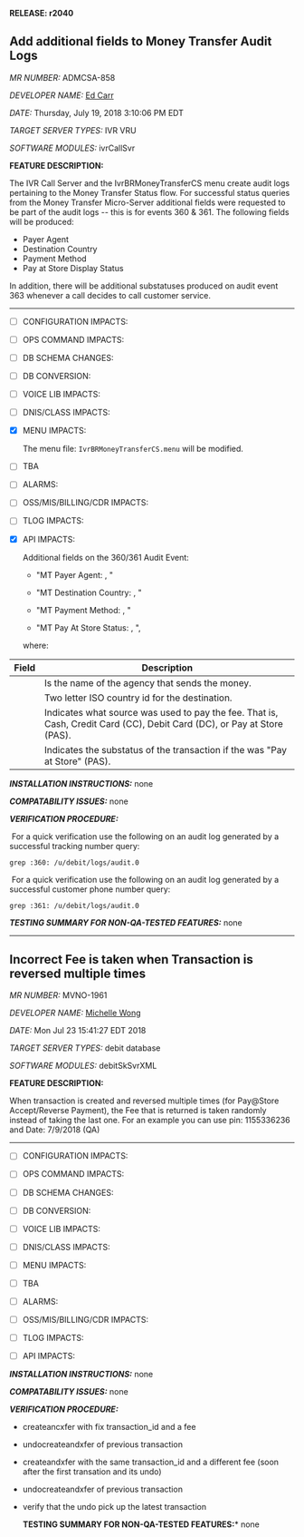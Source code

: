 **RELEASE: r2040**

## Add additional fields to Money Transfer Audit Logs

*MR NUMBER:*                            ADMCSA-858

*DEVELOPER NAME:*                       [Ed Carr](Ed.Carr@idt.net)

*DATE:*                                 Thursday, July 19, 2018  3:10:06 PM EDT

*TARGET SERVER TYPES:*                  IVR VRU

*SOFTWARE MODULES:*                     ivrCallSvr


**FEATURE DESCRIPTION:**

The IVR Call Server and the IvrBRMoneyTransferCS menu create audit logs pertaining to the Money Transfer Status flow.  For successful status queries from the Money Transfer Micro-Server additional fields were requested to be part of the audit logs -- this is for events 360 & 361.  The following fields will be produced:

  - Payer Agent
  - Destination Country
  - Payment Method
  - Pay at Store Display Status

In addition, there will be additional substatuses produced on audit event 363 whenever a call decides to call  customer service.

---

- [ ] CONFIGURATION IMPACTS:

- [ ] OPS COMMAND IMPACTS:

- [ ] DB SCHEMA CHANGES:

- [ ] DB CONVERSION: 

- [ ] VOICE LIB IMPACTS:

- [ ] DNIS/CLASS IMPACTS:

- [x] MENU IMPACTS:

     The menu file: `IvrBRMoneyTransferCS.menu` will be modified.

- [ ] TBA

- [ ] ALARMS:

- [ ] OSS/MIS/BILLING/CDR IMPACTS:

- [ ] TLOG IMPACTS:

- [x] API IMPACTS:

  Additional fields on the 360/361 Audit Event:

  - "MT Payer Agent: <payerAgent>, "

  - "MT Destination Country: <destinationCountry>, "

  - "MT Payment Method: <paymentMethod>, "

  - "MT Pay At Store Status: <pasDisplayStatus>, ",

  where:
  
| Field                | Description                                                  |
| -------------------- | ------------------------------------------------------------ |
| <payerAgent>         | Is the name of the agency that sends the money.              |
| <destinationCountry> | Two letter ISO country id for the destination.               |
| <paymentMethod>      | Indicates what source was used to pay the fee.  That is, Cash, Credit Card (CC), Debit Card (DC), or Pay at Store (PAS). |
| <pasDisplayStatus>   | Indicates the substatus of the transaction if the <paymentMethod> was "Pay at Store" (PAS). |



***INSTALLATION INSTRUCTIONS:*** 								none

***COMPATABILITY ISSUES:***									none

***VERIFICATION PROCEDURE:***

​	For a quick verification use the following on an audit log generated by a successful tracking number query:

`grep :360: /u/debit/logs/audit.0`

​	For a quick verification use the following on an audit log generated by a successful customer phone number query:

`grep :361: /u/debit/logs/audit.0`

***TESTING SUMMARY FOR NON-QA-TESTED FEATURES:***			none



---



## Incorrect Fee is taken when Transaction is reversed multiple times

*MR NUMBER:*                            MVNO-1961

*DEVELOPER NAME:*                       [Michelle Wong](Michelle.Wong@idt.net)

*DATE:*                                 Mon Jul 23 15:41:27 EDT 2018

*TARGET SERVER TYPES:*                  debit database

*SOFTWARE MODULES:*                     debitSkSvrXML


**FEATURE DESCRIPTION:**

When transaction is created and reversed multiple times (for Pay@Store Accept/Reverse Payment), the Fee that is returned is taken randomly instead of taking the last one. For an example you can use pin: 1155336236 and Date: 7/9/2018 (QA)

---

- [ ] CONFIGURATION IMPACTS:
- [ ] OPS COMMAND IMPACTS:
- [ ] DB SCHEMA CHANGES:
- [ ] DB CONVERSION: 
- [ ] VOICE LIB IMPACTS:
- [ ] DNIS/CLASS IMPACTS:
- [ ] MENU IMPACTS:
- [ ] TBA
- [ ] ALARMS:
- [ ] OSS/MIS/BILLING/CDR IMPACTS:
- [ ] TLOG IMPACTS:
- [ ] API IMPACTS:



***INSTALLATION INSTRUCTIONS:*** 								none

***COMPATABILITY ISSUES:***									none

***VERIFICATION PROCEDURE:***

- createancxfer with fix transaction_id and a fee
- undocreateandxfer of previous transaction
- createandxfer with the same transaction_id and a different fee (soon after the first transation and its undo)
- undocreateandxfer of previous transaction
- verify that the undo pick up the latest transaction

	**TESTING SUMMARY FOR NON-QA-TESTED FEATURES:***			none
